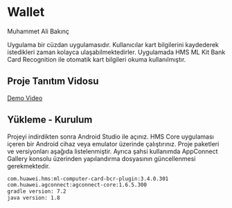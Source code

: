 # Wallet

Muhammet Ali Bakınç

Uygulama bir cüzdan uygulamasıdır. Kullanıcılar kart bilgilerini kaydederek istedikleri zaman kolayca ulaşabilmektedirler. Uygulamada HMS ML Kit Bank Card Recognition ile otomatik kart bilgileri okuma kullanılmıştır.

## Proje Tanıtım Vidosu

[Demo Video](https://github.com/alibknc/BTK-CodeMarathon/blob/main/video/video.mp4)

## Yükleme - Kurulum

Projeyi indirdikten sonra Android Studio ile açınız. HMS Core uygulaması içeren bir Android cihaz veya emulator üzerinde çalıştırınız. Proje paketleri ve versiyonları aşağıda listelenmiştir. Ayrıca şahsi kullanımda AppConnect Gallery konsolu üzerinden yapılandırma dosyasının güncellenmesi gerekmektedir.

```bash
com.huawei.hms:ml-computer-card-bcr-plugin:3.4.0.301
com.huawei.agconnect:agconnect-core:1.6.5.300
gradle version: 7.2
java version: 1.8

